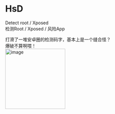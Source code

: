 # HsD  
Detect root / Xposed  
检测Root / Xposed / 风险App  

打滑了一堆安卓圈的检测码字，基本上是一个缝合怪？  
爆破不算啊喂！  
<img width="191" alt="image" src="https://github.com/user-attachments/assets/1afc7f50-567a-41ae-9eab-0f188fb98f46" />
